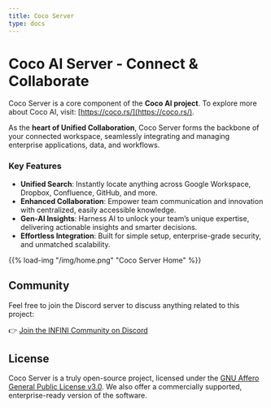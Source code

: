 ```yaml
---
title: Coco Server
type: docs
---
```


# Coco AI Server - **Co**nnect & **Co**llaborate

Coco Server is a core component of the **Coco AI project**. To explore more about Coco AI, visit: [https://coco.rs/](https://coco.rs/).

As the **heart of Unified Collaboration**, Coco Server forms the backbone of your connected workspace, seamlessly integrating and managing enterprise applications, data, and workflows.

### Key Features
- **Unified Search**: Instantly locate anything across Google Workspace, Dropbox, Confluence, GitHub, and more.
- **Enhanced Collaboration**: Empower team communication and innovation with centralized, easily accessible knowledge.
- **Gen-AI Insights**: Harness AI to unlock your team’s unique expertise, delivering actionable insights and smarter decisions.
- **Effortless Integration**: Built for simple setup, enterprise-grade security, and unmatched scalability.

{{% load-img "/img/home.png" "Coco Server Home" %}}

## Community

Feel free to join the Discord server to discuss anything related to this project:

👉 [Join the INFINI Community on Discord](https://discord.gg/4tKTMkkvVX)


## License

Coco Server is a truly open-source project, licensed under the [GNU Affero General Public License v3.0](https://opensource.org/licenses/AGPL-3.0).
We also offer a commercially supported, enterprise-ready version of the software.